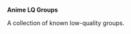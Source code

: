 <!-- markdownlint-disable MD041-->
**Anime LQ Groups**<br>

A collection of known low-quality groups.
<!-- markdownlint-enable MD041-->
